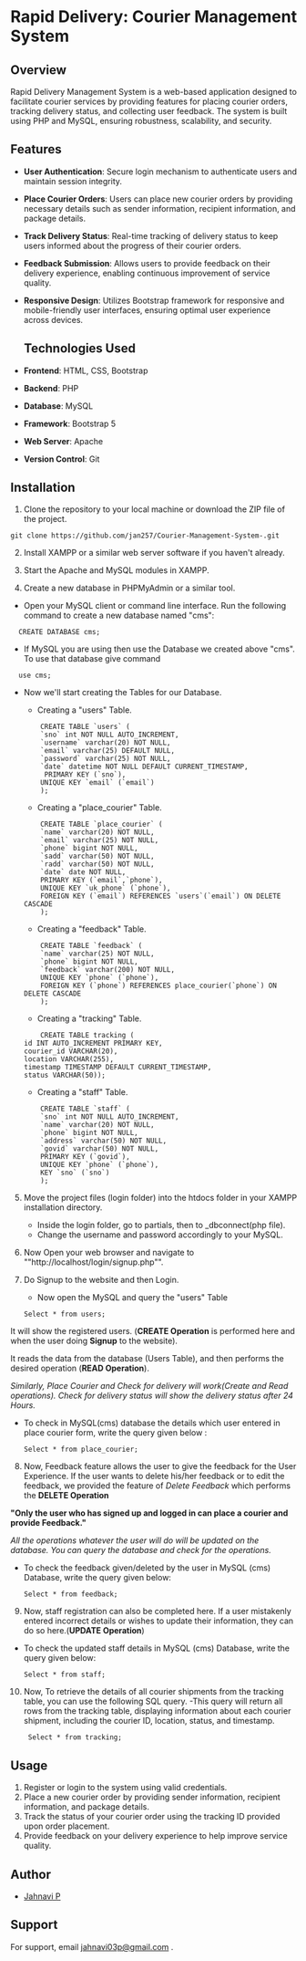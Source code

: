 # Rapid Delivery: Courier Management System

## Overview

Rapid Delivery Management System is a web-based application designed to facilitate courier services by providing features for placing courier orders, tracking delivery status, and collecting user feedback. The system is built using PHP and MySQL, ensuring robustness, scalability, and security.

## Features

- **User Authentication**: Secure login mechanism to authenticate users and maintain session integrity.
- **Place Courier Orders**: Users can place new courier orders by providing necessary details such as sender information, recipient information, and package details.
- **Track Delivery Status**: Real-time tracking of delivery status to keep users informed about the progress of their courier orders.
- **Feedback Submission**: Allows users to provide feedback on their delivery experience, enabling continuous improvement of service quality.
- **Responsive Design**: Utilizes Bootstrap framework for responsive and mobile-friendly user interfaces, ensuring optimal user experience across devices.

  ## Technologies Used

- **Frontend**: HTML, CSS, Bootstrap
- **Backend**: PHP
- **Database**: MySQL
- **Framework**: Bootstrap 5
- **Web Server**: Apache
- **Version Control**: Git


## Installation

1. Clone the repository to your local machine or download the ZIP file of the project.
   
~~~
git clone https://github.com/jan257/Courier-Management-System-.git
~~~

2. Install XAMPP or a similar web server software if you haven't already.

3. Start the Apache and MySQL modules in XAMPP.

4. Create a new database in PHPMyAdmin or a similar tool.

- Open your MySQL client or command line interface. Run the following command to create a new database named "cms":
        

~~~
  CREATE DATABASE cms;
~~~
    
    
- If MySQL you are using then use the Database we created above "cms". To use that database give command 

~~~
  use cms;
~~~
- Now we'll start creating the Tables for our Database.
    
    - Creating a "users" Table.

    ~~~ 
        CREATE TABLE `users` (
        `sno` int NOT NULL AUTO_INCREMENT,
        `username` varchar(20) NOT NULL,
        `email` varchar(25) DEFAULT NULL,
        `password` varchar(25) NOT NULL,
        `date` datetime NOT NULL DEFAULT CURRENT_TIMESTAMP,
         PRIMARY KEY (`sno`),
        UNIQUE KEY `email` (`email`)
        );
    ~~~
    
    - Creating a "place_courier"  Table.

    ~~~
        CREATE TABLE `place_courier` (
        `name` varchar(20) NOT NULL,
        `email` varchar(25) NOT NULL,
        `phone` bigint NOT NULL,
        `sadd` varchar(50) NOT NULL,
        `radd` varchar(50) NOT NULL,
        `date` date NOT NULL,
        PRIMARY KEY (`email`,`phone`),
        UNIQUE KEY `uk_phone` (`phone`),
        FOREIGN KEY (`email`) REFERENCES `users`(`email`) ON DELETE CASCADE
        );

    ~~~


    - Creating a "feedback" Table.

    ~~~
        CREATE TABLE `feedback` (
        `name` varchar(25) NOT NULL,
        `phone` bigint NOT NULL,
        `feedback` varchar(200) NOT NULL,
        UNIQUE KEY `phone` (`phone`),
        FOREIGN KEY (`phone`) REFERENCES place_courier(`phone`) ON DELETE CASCADE
        );

    ~~~

    - Creating a "tracking" Table.

    ~~~
        CREATE TABLE tracking (
    id INT AUTO_INCREMENT PRIMARY KEY,
    courier_id VARCHAR(20),
    location VARCHAR(255),
    timestamp TIMESTAMP DEFAULT CURRENT_TIMESTAMP,
    status VARCHAR(50));

    ~~~

    - Creating a "staff" Table.

    ~~~
        CREATE TABLE `staff` (
        `sno` int NOT NULL AUTO_INCREMENT,
        `name` varchar(20) NOT NULL,
        `phone` bigint NOT NULL,
        `address` varchar(50) NOT NULL,
        `govid` varchar(50) NOT NULL,
        PRIMARY KEY (`govid`),
        UNIQUE KEY `phone` (`phone`),
        KEY `sno` (`sno`)
        );
    ~~~
    
5. Move the project files (login folder) into the htdocs folder in your XAMPP installation directory.

    - Inside the login folder, go to partials, then to _dbconnect(php file).
    - Change the username and password accordingly to your MySQL.

6. Now Open your web browser and navigate to ""http://localhost/login/signup.php"".

7. Do Signup to the website and then Login.
   - Now open the MySQL and query the "users" Table 
    ~~~
    Select * from users;
    ~~~
It will show the registered users. (**CREATE Operation** is performed here and when the user doing **Signup** to the website).

It reads the data from the database (Users Table), and then performs the desired operation (**READ Operation**).

_Similarly, Place Courier and Check for delivery will work(Create and Read operations).
Check for delivery status will show the delivery status after 24 Hours._


- To check in MySQL(cms) database the details which user entered in place courier form, write the query given below :

    ~~~
    Select * from place_courier;
    ~~~


8. Now, Feedback feature allows the user to give the feedback for the User Experience.
If the user wants to delete his/her feedback or to edit the feedback, we provided the feature of *Delete Feedback* which performs the **DELETE Operation**

**"Only the user who has signed up and logged in can place a courier and provide Feedback."**

_All the operations whatever the user will do will be updated on the database. You can query the database and check for the operations._

- To check the feedback given/deleted by the user in MySQL (cms) Database, write the query given below:

    ~~~
    Select * from feedback;
    ~~~
 


9. Now, staff registration can also be completed here. If a user mistakenly entered incorrect details or wishes to update their information, they can do so here.(**UPDATE Operation**)
- To check the updated staff details in MySQL (cms) Database, write the query given below:

    ~~~
    Select * from staff;
    ~~~
10. Now, To retrieve the details of all courier shipments from the tracking table, you can use the following SQL query.
    -This query will return all rows from the tracking table, displaying information about each courier shipment, including the courier ID, location, status, and timestamp.
    
    ~~~
     Select * from tracking;
    ~~~


## Usage

1. Register or login to the system using valid credentials.
2. Place a new courier order by providing sender information, recipient information, and package details.
3. Track the status of your courier order using the tracking ID provided upon order placement.
4. Provide feedback on your delivery experience to help improve service quality.


## Author

- [Jahnavi P](https://github.com/jan257)

## Support

For support, email jahnavi03p@gmail.com .





